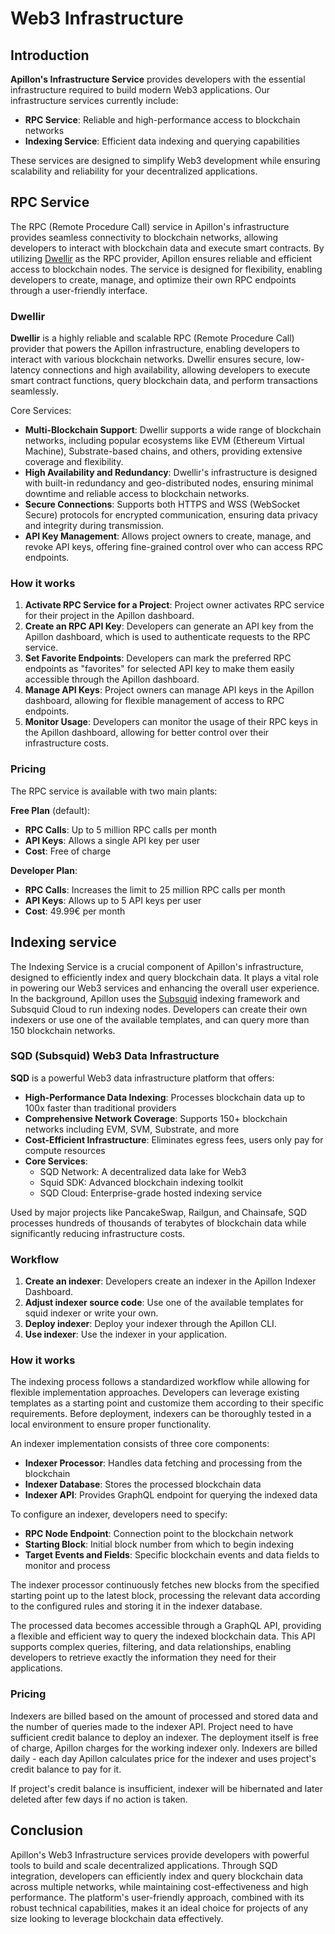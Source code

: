 # Web3 Infrastructure

## Introduction

**Apillon's Infrastructure Service** provides developers with the essential infrastructure required to build modern Web3 applications. Our infrastructure services currently include:

- **RPC Service**: Reliable and high-performance access to blockchain networks
- **Indexing Service**: Efficient data indexing and querying capabilities

These services are designed to simplify Web3 development while ensuring scalability and reliability for your decentralized applications.

## RPC Service

The RPC (Remote Procedure Call) service in Apillon's infrastructure provides seamless connectivity to blockchain networks, allowing developers to interact with blockchain data and execute smart contracts.
By utilizing [Dwellir](https://www.dwellir.com/) as the RPC provider, Apillon ensures reliable and efficient access to blockchain nodes. The service is designed for flexibility, enabling developers to create, manage, and optimize their own RPC endpoints through a user-friendly interface.

### Dwellir

**Dwellir** is a highly reliable and scalable RPC (Remote Procedure Call) provider that powers the Apillon infrastructure, enabling developers to interact with various blockchain networks.
Dwellir ensures secure, low-latency connections and high availability, allowing developers to execute smart contract functions, query blockchain data, and perform transactions seamlessly.

Core Services:
- **Multi-Blockchain Support**: Dwellir supports a wide range of blockchain networks, including popular ecosystems like EVM (Ethereum Virtual Machine), Substrate-based chains, and others, providing extensive coverage and flexibility.
- **High Availability and Redundancy**: Dwellir's infrastructure is designed with built-in redundancy and geo-distributed nodes, ensuring minimal downtime and reliable access to blockchain networks.
- **Secure Connections**: Supports both HTTPS and WSS (WebSocket Secure) protocols for encrypted communication, ensuring data privacy and integrity during transmission.
- **API Key Management**: Allows project owners to create, manage, and revoke API keys, offering fine-grained control over who can access RPC endpoints.

### How it works

1. **Activate RPC Service for a Project**: Project owner activates RPC service for their project in the Apillon dashboard.
2. **Create an RPC API Key**: Developers can generate an API key from the Apillon dashboard, which is used to authenticate requests to the RPC service.
3. **Set Favorite Endpoints**: Developers can mark the preferred RPC endpoints as "favorites" for selected API key to make them easily accessible through the Apillon dashboard.
4. **Manage API Keys**: Project owners can manage API keys in the Apillon dashboard, allowing for flexible management of access to RPC endpoints.
5. **Monitor Usage**: Developers can monitor the usage of their RPC keys in the Apillon dashboard, allowing for better control over their infrastructure costs.

### Pricing

The RPC service is available with two main plants:

**Free Plan** (default):
- **RPC Calls**: Up to 5 million RPC calls per month
- **API Keys**: Allows a single API key per user
- **Cost**: Free of charge

**Developer Plan**:
- **RPC Calls**: Increases the limit to 25 million RPC calls per month
- **API Keys**: Allows up to 5 API keys per user
- **Cost**: 49.99€ per month


## Indexing service

The Indexing Service is a crucial component of Apillon's infrastructure, designed to efficiently index and query blockchain data. It plays a vital role in powering our Web3 services and enhancing the overall user experience.
In the background, Apillon uses the [Subsquid](https://subsquid.io/) indexing framework and Subsquid Cloud to run indexing nodes.
Developers can create their own indexers or use one of the available templates, and can query more than 150 blockchain networks.

### SQD (Subsquid) Web3 Data Infrastructure

**SQD** is a powerful Web3 data infrastructure platform that offers:

- **High-Performance Data Indexing**: Processes blockchain data up to 100x faster than traditional providers
- **Comprehensive Network Coverage**: Supports 150+ blockchain networks including EVM, SVM, Substrate, and more
- **Cost-Efficient Infrastructure**: Eliminates egress fees, users only pay for compute resources
- **Core Services**:
  - SQD Network: A decentralized data lake for Web3
  - Squid SDK: Advanced blockchain indexing toolkit
  - SQD Cloud: Enterprise-grade hosted indexing service

Used by major projects like PancakeSwap, Railgun, and Chainsafe, SQD processes hundreds of thousands of terabytes of blockchain data while significantly reducing infrastructure costs.

### Workflow

1. **Create an indexer**: Developers create an indexer in the Apillon Indexer Dashboard.
2. **Adjust indexer source code**: Use one of the available templates for squid indexer or write your own.
3. **Deploy indexer**: Deploy your indexer through the Apillon CLI.
4. **Use indexer**: Use the indexer in your application.

### How it works

The indexing process follows a standardized workflow while allowing for flexible implementation approaches. Developers can leverage existing templates as a starting point and customize them according to their specific requirements. Before deployment, indexers can be thoroughly tested in a local environment to ensure proper functionality.

An indexer implementation consists of three core components:

- **Indexer Processor**: Handles data fetching and processing from the blockchain
- **Indexer Database**: Stores the processed blockchain data
- **Indexer API**: Provides GraphQL endpoint for querying the indexed data

To configure an indexer, developers need to specify:

- **RPC Node Endpoint**: Connection point to the blockchain network
- **Starting Block**: Initial block number from which to begin indexing
- **Target Events and Fields**: Specific blockchain events and data fields to monitor and process

The indexer processor continuously fetches new blocks from the specified starting point up to the latest block, processing the relevant data according to the configured rules and storing it in the indexer database.

The processed data becomes accessible through a GraphQL API, providing a flexible and efficient way to query the indexed blockchain data. This API supports complex queries, filtering, and data relationships, enabling developers to retrieve exactly the information they need for their applications.

### Pricing

Indexers are billed based on the amount of processed and stored data and the number of queries made to the indexer API.
Project need to have sufficient credit balance to deploy an indexer. The deployment itself is free of charge, Apillon charges for the working indexer only.
Indexers are billed daily - each day Apillon calculates price for the indexer and uses project's credit balance to pay for it.

If project's credit balance is insufficient, indexer will be hibernated and later deleted after few days if no action is taken.

## Conclusion

Apillon's Web3 Infrastructure services provide developers with powerful tools to build and scale decentralized applications. Through SQD integration, developers can efficiently index and query blockchain data across multiple networks, while maintaining cost-effectiveness and high performance. The platform's user-friendly approach, combined with its robust technical capabilities, makes it an ideal choice for projects of any size looking to leverage blockchain data effectively.
